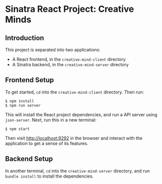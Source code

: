 # Sinatra React Project: Creative Minds


## Introduction


This project is separated into two applications:

- A React frontend, in the `creative-mind-client` directory
- A Sinatra backend, in the `creative-mind-server` directory


## Frontend Setup

To get started, `cd` into the `creative-mind-client` directory. Then run:

```console
$ npm install
$ npm run server
```

This will install the React project dependencies, and run a API server
using `json-server`. Next, run this in a new terminal:

```console
$ npm start
```

Then visit [http://localhost:9292](http://localhost:9292) in the browser and
interact with the application to get a sense of its features.


## Backend Setup

In another terminal, `cd` into the `creative-mind-server` directory, and run
`bundle install` to install the dependencies.
